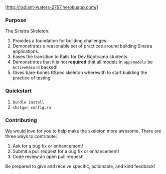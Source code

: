 [http://radiant-waters-2797.herokuapp.com/]

### Purpose
The Sinatra Skeleton:

1. Provides a foundation for building challenges.
2. Demonstrates a reasonable set of practices around building Sinatra applications.
3. Eases the transition to Rails for Dev Bootcamp students
4. Demonstrates that it is not **required** that all models in `app/models` be
   `ActiveRecord` backed!
5. Gives bare-bones RSpec skeleton wherewith to start building the practice of testing

### Quickstart

1.  `bundle install`
2.  `shotgun config.ru`

### Contributing

We would love for you to help make the skeleton more awesome, There are three ways to contribute:

1. Ask for a bug fix or enhancement!
2. Submit a pull request for a bug fix or enhancement!
3. Code review an open pull request!

Be prepared to give and receive specific, actionable, and kind feedback!
